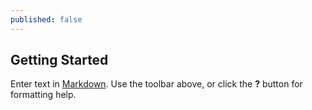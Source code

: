 ```yaml
---
published: false
---
```

## Getting Started


Enter text in [Markdown](http://daringfireball.net/projects/markdown/). Use the toolbar above, or click the **?** button for formatting help.
